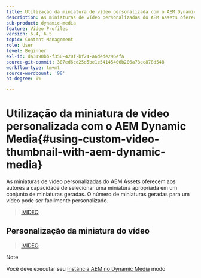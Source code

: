 ```yaml
---
title: Utilização da miniatura de vídeo personalizada com o AEM Dynamic Media
description: As miniaturas de vídeo personalizadas do AEM Assets oferecem aos autores a capacidade de selecionar uma miniatura apropriada em um conjunto de miniaturas geradas. O número de miniaturas geradas para um vídeo pode ser facilmente personalizado.
sub-product: dynamic-media
feature: Video Profiles
version: 6.4, 6.5
topic: Content Management
role: User
level: Beginner
exl-id: da3190bb-f350-420f-bf24-a6dede296efa
source-git-commit: 307ed6cd25d5be1e54145406b206a78ec878d548
workflow-type: tm+mt
source-wordcount: '98'
ht-degree: 0%

---
```


# Utilização da miniatura de vídeo personalizada com o AEM Dynamic Media{#using-custom-video-thumbnail-with-aem-dynamic-media}

As miniaturas de vídeo personalizadas do AEM Assets oferecem aos autores a capacidade de selecionar uma miniatura apropriada em um conjunto de miniaturas geradas. O número de miniaturas geradas para um vídeo pode ser facilmente personalizado.

>[!VIDEO](https://video.tv.adobe.com/v/16467/?quality=9&learn=on)

## Personalização da miniatura do vídeo

>[!VIDEO](https://video.tv.adobe.com/v/18867/)

>[!NOTE]
>
>Você deve executar seu [Instância AEM no Dynamic Media](https://experienceleague.adobe.com/docs/) modo
